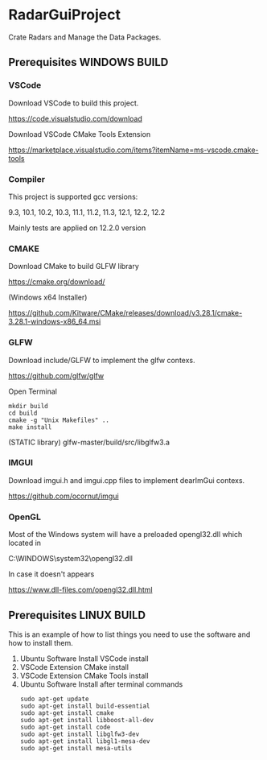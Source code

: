# RadarGuiProject
Crate Radars and Manage the Data Packages.

## Prerequisites WINDOWS BUILD

### VSCode

Download VSCode to build this project.

https://code.visualstudio.com/download

Download VSCode CMake Tools Extension 

https://marketplace.visualstudio.com/items?itemName=ms-vscode.cmake-tools

### Compiler 

This project is supported gcc versions: 

9.3, 10.1, 10.2, 10.3, 11.1, 11.2, 11.3, 12.1, 12.2, 12.2

Mainly tests are applied on 12.2.0 version

### CMAKE

Download CMake to build GLFW library

https://cmake.org/download/

(Windows x64 Installer) 

https://github.com/Kitware/CMake/releases/download/v3.28.1/cmake-3.28.1-windows-x86_64.msi

### GLFW

Download include/GLFW to implement the glfw contexs.

https://github.com/glfw/glfw

Open Terminal
  ```
  mkdir build
  cd build
  cmake -g "Unix Makefiles" ..
  make install
  ```
(STATIC library) 
glfw-master/build/src/libglfw3.a

### IMGUI

Download imgui.h and imgui.cpp files to implement dearImGui contexs.

https://github.com/ocornut/imgui

### OpenGL

Most of the Windows system will have a preloaded opengl32.dll which located in 

C:\WINDOWS\system32\opengl32.dll

In case it doesn't appears

https://www.dll-files.com/opengl32.dll.html

## Prerequisites LINUX BUILD

This is an example of how to list things you need to use the software and how to install them.
1. Ubuntu Software Install VSCode install
2. VSCode Extension CMake install
3. VSCode Extension CMake Tools install
4. Ubuntu Software Install after terminal commands 
   ```
   sudo apt-get update
   sudo apt-get install build-essential
   sudo apt-get install cmake
   sudo apt-get install libboost-all-dev
   sudo apt-get install code
   sudo apt-get install libglfw3-dev
   sudo apt-get install libgl1-mesa-dev
   sudo apt-get install mesa-utils
   ```

